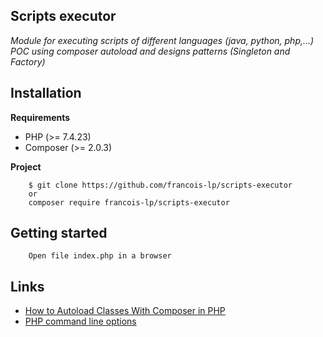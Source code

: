 ## Scripts executor
*Module for executing scripts of different languages (java, python, php,...)*
<br/>*POC using composer autoload and designs patterns (Singleton and Factory)*

## Installation

__Requirements__
 - PHP (>= 7.4.23)
 - Composer (>= 2.0.3)

__Project__
```
    $ git clone https://github.com/francois-lp/scripts-executor
    or
    composer require francois-lp/scripts-executor
```

## Getting started
```
    Open file index.php in a browser
```

## Links
* [How to Autoload Classes With Composer in PHP](https://code.tutsplus.com/tutorials/how-to-autoload-classes-with-composer-in-php--cms-35649)
* [PHP command line options](https://www.php.net/manual/en/features.commandline.options.php)
